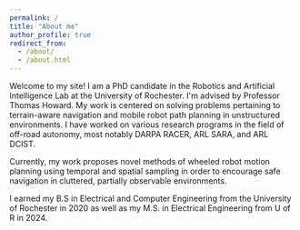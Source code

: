 ```yaml
---
permalink: /
title: "About me"
author_profile: true
redirect_from: 
  - /about/
  - /about.html
---
```


Welcome to my site! I am a PhD candidate in the Robotics and Artificial Intelligence Lab at the University of Rochester. I'm advised by Professor Thomas Howard. My work is centered on solving problems pertaining to terrain-aware navigation and mobile robot path planning in unstructured environments. I have worked on various research programs in the field of off-road autonomy, most notably DARPA RACER, ARL SARA, and ARL DCIST.

Currently, my work proposes novel methods of wheeled robot motion planning using temporal and spatial sampling in order to encourage safe navigation in cluttered, partially observable environments.

I earned my B.S in Electrical and Computer Engineering from the University of Rochester in 2020 as well as my M.S. in Electrical Engineering from U of R in 2024.



